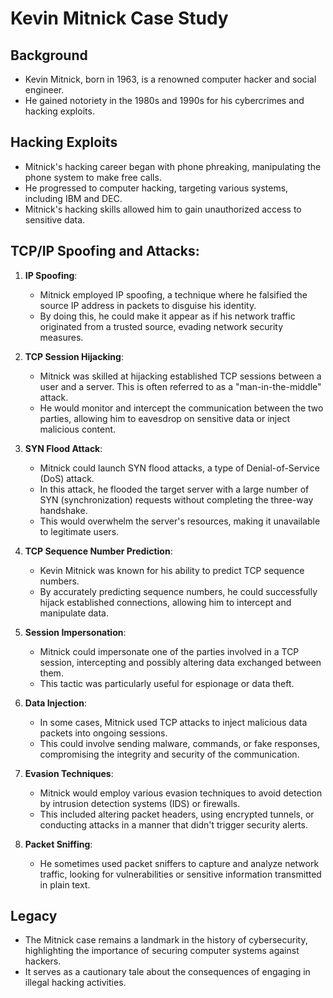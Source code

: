 # Kevin Mitnick Case Study

## Background
- Kevin Mitnick, born in 1963, is a renowned computer hacker and social engineer.
- He gained notoriety in the 1980s and 1990s for his cybercrimes and hacking exploits.

## Hacking Exploits
- Mitnick's hacking career began with phone phreaking, manipulating the phone system to make free calls.
- He progressed to computer hacking, targeting various systems, including IBM and DEC.
- Mitnick's hacking skills allowed him to gain unauthorized access to sensitive data.

## TCP/IP Spoofing and Attacks:

1. **IP Spoofing**:

    - Mitnick employed IP spoofing, a technique where he falsified the source IP address in packets to disguise his identity.
    - By doing this, he could make it appear as if his network traffic originated from a trusted source, evading network security measures.
2. **TCP Session Hijacking**:

    - Mitnick was skilled at hijacking established TCP sessions between a user and a server. This is often referred to as a "man-in-the-middle" attack.
    - He would monitor and intercept the communication between the two parties, allowing him to eavesdrop on sensitive data or inject malicious content.
3. **SYN Flood Attack**:

    - Mitnick could launch SYN flood attacks, a type of Denial-of-Service (DoS) attack.
    - In this attack, he flooded the target server with a large number of SYN (synchronization) requests without completing the three-way handshake.
    - This would overwhelm the server's resources, making it unavailable to legitimate users.
4. **TCP Sequence Number Prediction**:

    - Kevin Mitnick was known for his ability to predict TCP sequence numbers.
    - By accurately predicting sequence numbers, he could successfully hijack established connections, allowing him to intercept and manipulate data.
5. **Session Impersonation**:

    - Mitnick could impersonate one of the parties involved in a TCP session, intercepting and possibly altering data exchanged between them.
    - This tactic was particularly useful for espionage or data theft.
6. **Data Injection**:

    - In some cases, Mitnick used TCP attacks to inject malicious data packets into ongoing sessions.
    - This could involve sending malware, commands, or fake responses, compromising the integrity and security of the communication.
7. **Evasion Techniques**:

    - Mitnick would employ various evasion techniques to avoid detection by intrusion detection systems (IDS) or firewalls.
    - This included altering packet headers, using encrypted tunnels, or conducting attacks in a manner that didn't trigger security alerts.
8. **Packet Sniffing**:

    - He sometimes used packet sniffers to capture and analyze network traffic, looking for vulnerabilities or sensitive information transmitted in plain text.
## Legacy
- The Mitnick case remains a landmark in the history of cybersecurity, highlighting the importance of securing computer systems against hackers.
- It serves as a cautionary tale about the consequences of engaging in illegal hacking activities.
